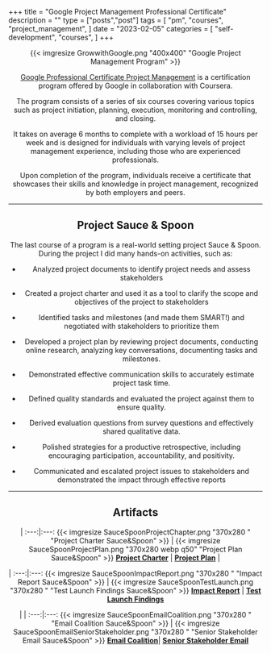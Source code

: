 +++
title = "Google Project Management Professional Certificate"
description = ""
type = ["posts","post"]
tags = [
    "pm",
    "courses",
    "project_management",
]
date = "2023-02-05"
categories = [
    "self-development",
    "courses",
]
+++
<div align="center">

{{< imgresize GrowwithGoogle.png "400x400" "Google Project Management Program" >}}

[Google Professional Certificate Project Management](https://www.coursera.org/professional-certificates/gestion-de-proyectos-de-google) is a certification program offered by Google in collaboration with Coursera. 

The program consists of a series of six courses covering various topics such as project initiation, planning, execution, monitoring and controlling, and closing. 

It takes on average 6 months to complete with a workload of 15 hours per week and is designed for individuals with varying levels of project management experience, including those who are experienced professionals.

Upon completion of the program, individuals receive a certificate that showcases their skills and knowledge in project management, recognized by both employers and peers.

------------------------
## Project Sauce & Spoon
The last course of a program is a real-world setting project Sauce & Spoon.
During the project I did many hands-on activities, such as:

* Analyzed project documents to identify project needs and assess stakeholders

* Created a project charter and used it as a tool to clarify the scope and objectives of the project to stakeholders

* Identified tasks and milestones (and made them SMART!) and negotiated with stakeholders to prioritize them

* Developed a project plan by reviewing project documents, conducting online research, analyzing key conversations, documenting tasks and milestones.

* Demonstrated effective communication skills to accurately estimate project task time.

* Defined quality standards and evaluated the project against them to ensure quality.

* Derived evaluation questions from survey questions and effectively shared qualitative data.

* Polished strategies for a productive retrospective, including encouraging participation, accountability, and positivity.

* Communicated and escalated project issues to stakeholders and demonstrated the impact through effective reports
------------------------
## Artifacts
 | 
:---:|:---:
 {{< imgresize SauceSpoonProjectChapter.png "370x280 " "Project Charter Sauce&Spoon" >}} |  {{< imgresize SauceSpoonProjectPlan.png "370x280 webp q50" "Project Plan Sauce&Spoon" >}}
 __[Project Charter](https://docs.google.com/document/d/1HoogNJzIFU4zdPud1B9D0-9J1WiA78n_qrxougvsUd8/edit?usp=share_link&resourcekey=0-twu1y6HUQhQZxBWJrzbfuA)__ |  __[Project Plan](https://docs.google.com/spreadsheets/d/1cRlW_ewp_VyDWYPE42NkXCbhU2iq7EbAW67KAF-eLDw/edit?usp=share_link)__
  | 
 
 | 
:---:|:---:
 {{< imgresize SauceSpoonImpactReport.png "370x280 " "Impact Report Sauce&Spoon" >}} | {{< imgresize SauceSpoonTestLaunch.png "370x280 " "Test Launch Findings Sauce&Spoon" >}}
__[Impact Report](https://docs.google.com/presentation/d/1jYhb2WqOPffn8b5fW0AGUaMSg0o-yYegeAYubSjySD0/edit?usp=share_link&resourcekey=0-F68QekVWOTewrFu84CFB-w)__ | __[Test Launch Findings](https://docs.google.com/presentation/d/12mqYCFsVkBT3mr_jYYgZKi_Q15MziAfJnMBVYnNvm1s/edit?usp=sharing)__

  |  |
:---:|:---:
 {{< imgresize SauceSpoonEmailCoalition.png "370x280 " "Email Coalition Sauce&Spoon" >}} | {{< imgresize SauceSpoonEmailSeniorStakeholder.png "370x280 " "Senior Stakeholder Email Sauce&Spoon" >}}
 __[Email Coalition](https://docs.google.com/document/d/1rrhtTU-SeE4pE1_IAJOtjjn-dwzOXAI0QT3b9kwZQT4/edit?usp=sharing)__| __[Senior Stakeholder Email](https://docs.google.com/document/d/1wf5jGpXi7NcLlTp0xLdounL_6T7hu35sNXi3YTcQMGU/edit?usp=share_link)__